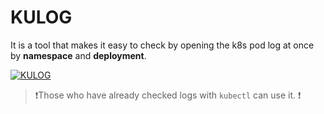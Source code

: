 # KULOG

It is a tool that makes it easy to check by opening the k8s pod log at once by <b>namespace</b> and <b>deployment</b>.

[![KULOG](https://img.youtube.com/vi/m6fx5ryj-cg/0.jpg)](https://www.youtube.com/watch?v=m6fx5ryj-cg)

> ❗️Those who have already checked logs with `kubectl` can use it. ❗